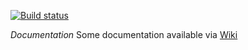 [![Build status](https://ci.appveyor.com/api/projects/status/q5an94f88kofefm9?svg=true)](https://ci.appveyor.com/project/epsi1on/bfe-net)

*Documentation*
Some documentation available via [Wiki](https://github.com/epsi1on/BFE.Net/wiki)